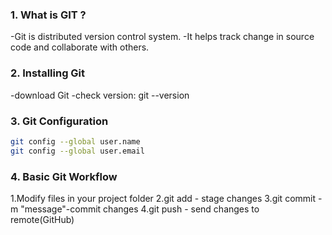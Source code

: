 ### 1. What is GIT ?
-Git is distributed version control system.
-It helps track change in source code and collaborate with others.

### 2. Installing Git
-download Git
-check version: git --version

### 3. Git Configuration
```bash
git config --global user.name
git config --global user.email

``` 
### 4. Basic Git Workflow
1.Modify files in your project folder
2.git add <filename> - stage changes
3.git commit - m "message"-commit changes
4.git push - send changes to remote(GitHub)
